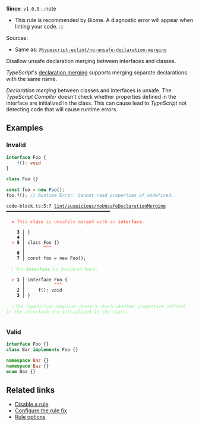 **Since**: `v1.0.0`
:::note
- This rule is recommended by Biome. A diagnostic error will appear when linting your code.
:::

Sources: 
- Same as: <a href="https://typescript-eslint.io/rules/no-unsafe-declaration-merging" target="_blank"><code>@typescript-eslint/no-unsafe-declaration-merging</code></a>

Disallow unsafe declaration merging between interfaces and classes.

_TypeScript_'s [declaration merging](https://www.typescriptlang.org/docs/handbook/declaration-merging.html) supports merging separate declarations with the same name.

_Declaration merging_ between classes and interfaces is unsafe.
The _TypeScript Compiler_ doesn't check whether properties defined in the interface are initialized in the class.
This can cause lead to _TypeScript_ not detecting code that will cause runtime errors.

## Examples

### Invalid

```ts
interface Foo {
    f(): void
}

class Foo {}

const foo = new Foo();
foo.f(); // Runtime Error: Cannot read properties of undefined.
```

<pre class="language-text"><code class="language-text">code-block.ts:5:7 <a href="https://biomejs.dev/linter/rules/no-unsafe-declaration-merging">lint/suspicious/noUnsafeDeclarationMerging</a> ━━━━━━━━━━━━━━━━━━━━━━━━━━━━━━━━━━━━━━━<br /><br /><strong><span style="color: Tomato;">  </span></strong><strong><span style="color: Tomato;">✖</span></strong> <span style="color: Tomato;">This </span><span style="color: Tomato;"><strong>class</strong></span><span style="color: Tomato;"> is unsafely merged with an </span><span style="color: Tomato;"><strong>interface</strong></span><span style="color: Tomato;">.</span><br />  <br />    <strong>3 │ </strong>}<br />    <strong>4 │ </strong><br /><strong><span style="color: Tomato;">  </span></strong><strong><span style="color: Tomato;">&gt;</span></strong> <strong>5 │ </strong>class Foo {}<br />   <strong>   │ </strong>      <strong><span style="color: Tomato;">^</span></strong><strong><span style="color: Tomato;">^</span></strong><strong><span style="color: Tomato;">^</span></strong><br />    <strong>6 │ </strong><br />    <strong>7 │ </strong>const foo = new Foo();<br />  <br /><strong><span style="color: lightgreen;">  </span></strong><strong><span style="color: lightgreen;">ℹ</span></strong> <span style="color: lightgreen;">The </span><span style="color: lightgreen;"><strong>interface</strong></span><span style="color: lightgreen;"> is declared here.</span><br />  <br /><strong><span style="color: Tomato;">  </span></strong><strong><span style="color: Tomato;">&gt;</span></strong> <strong>1 │ </strong>interface Foo {<br />   <strong>   │ </strong>          <strong><span style="color: Tomato;">^</span></strong><strong><span style="color: Tomato;">^</span></strong><strong><span style="color: Tomato;">^</span></strong><br />    <strong>2 │ </strong>    f(): void<br />    <strong>3 │ </strong>}<br />  <br /><strong><span style="color: lightgreen;">  </span></strong><strong><span style="color: lightgreen;">ℹ</span></strong> <span style="color: lightgreen;">The TypeScript compiler doesn't check whether properties defined in the interface are initialized in the class.</span><br />  <br /></code></pre>

### Valid

```ts
interface Foo {}
class Bar implements Foo {}
```

```ts
namespace Baz {}
namespace Baz {}
enum Baz {}
```

## Related links

- [Disable a rule](/linter/#disable-a-lint-rule)
- [Configure the rule fix](/linter#configure-the-rule-fix)
- [Rule options](/linter/#rule-options)
